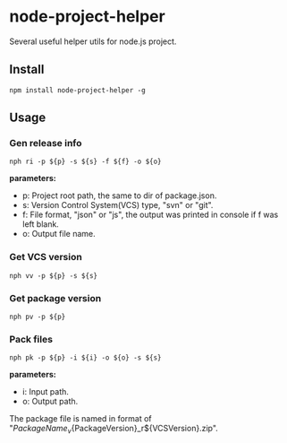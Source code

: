 # node-project-helper

Several useful helper utils for node.js project.

## Install

```
npm install node-project-helper -g
```

## Usage

### Gen release info

```
nph ri -p ${p} -s ${s} -f ${f} -o ${o}
```

**parameters:**

* p: Project root path, the same to dir of package.json.
* s: Version Control System(VCS) type, "svn" or "git".
* f: File format, "json" or "js", the output was printed in console if f was left blank.
* o: Output file name.

### Get VCS version

```
nph vv -p ${p} -s ${s}
```

### Get package version

```
nph pv -p ${p}
```

### Pack files

```
nph pk -p ${p} -i ${i} -o ${o} -s ${s}
```

**parameters:**

* i: Input path.
* o: Output path.

The package file is named in format of "${PackageName}_v${PackageVersion}_r${VCSVersion}.zip".
